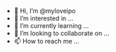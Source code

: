 - 👋 Hi, I’m @myloveipo
- 👀 I’m interested in ...
- 🌱 I’m currently learning ...
- 💞️ I’m looking to collaborate on ...
- 📫 How to reach me ...

<!---
myloveipo/myloveipo is a ✨ special ✨ repository because its `README.md` (this file) appears on your GitHub profile.
You can click the Preview link to take a look at your changes.
--->
